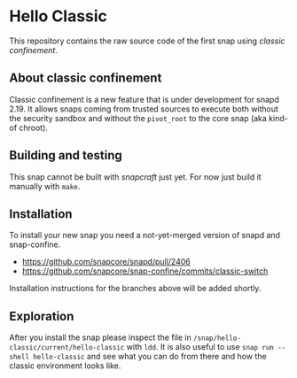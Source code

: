 # Hello Classic

This repository contains the raw source code of the first snap using *classic confinement*.

## About classic confinement

Classic confinement is a new feature that is under development for snapd 2.19.
It allows snaps coming from trusted sources to execute both without the
security sandbox and without the `pivot_root` to the core snap (aka kind-of
chroot).

## Building and testing

This snap cannot be built with _snapcraft_ just yet. For now just build it
manually with `make`.

## Installation

To install your new snap you need a not-yet-merged version of snapd and snap-confine. 

- https://github.com/snapcore/snapd/pull/2406
- https://github.com/snapcore/snap-confine/commits/classic-switch

Installation instructions for the branches above will be added shortly.

## Exploration

After you install the snap please inspect the file in
`/snap/hello-classic/current/hello-classic` with `ldd`. It is also useful to
use `snap run --shell hello-classic` and see what you can do from there and how
the classic environment looks like.

